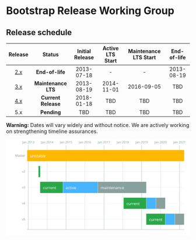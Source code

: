# Bootstrap Release Working Group

## Release schedule

| Release  | Status              | Initial Release | Active LTS Start | Maintenance LTS Start | End-of-life               |
| :--:     | :---:               | :---:           | :---:            | :---:                 | :---:                     |
| [2.x][]  | **End-of-life**     | 2013-07-18      | -                | -                     | 2013-08-19                |
| [3.x][]  | **Maintenance LTS** | 2013-08-19      | 2014-11-01       | 2016-09-05            | TBD                       |
| [4.x][]  | **Current Release** | 2018-01-18      | TBD              | TBD                   | TBD                       |
| 5.x      | **Pending**         | TBD             | TBD              | TBD                   | TBD                       |

**Warning:** Dates will vary widely and without notice. We are actively working on strengthening timeline assurances.

![LTS schedule](schedule.svg)

[2.x]: https://getbootstrap.com/2.3.2/getting-started.html#download-bootstrap
[3.x]: https://getbootstrap.com/docs/3.4/getting-started/#download
[4.x]: https://getbootstrap.com/docs/4.3/getting-started/download/
